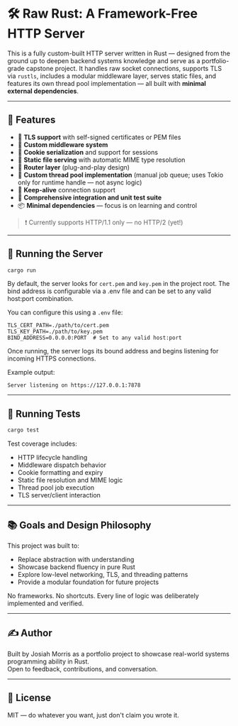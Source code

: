 # 🛠️ Raw Rust: A Framework-Free HTTP Server

This is a fully custom-built HTTP server written in Rust — designed from the ground up to deepen backend systems knowledge and serve as a portfolio-grade capstone project. It handles raw socket connections, supports TLS via `rustls`, includes a modular middleware layer, serves static files, and features its own thread pool implementation — all built with **minimal external dependencies**.

---

## 🚀 Features

- 🔐 **TLS support** with self-signed certificates or PEM files
- 🧱 **Custom middleware system**
- 🍪 **Cookie serialization** and support for sessions
- 📂 **Static file serving** with automatic MIME type resolution
- 🔄 **Router layer** (plug-and-play design)
- 🧵 **Custom thread pool implementation** (manual job queue; uses Tokio only for runtime handle — not async logic)
- 🔁 **Keep-alive** connection support
- 🧪 **Comprehensive integration and unit test suite**
- 📦 **Minimal dependencies** — focus is on learning and control

> ❗ Currently supports HTTP/1.1 only — no HTTP/2 (yet!)

---

## 🔧 Running the Server

```bash
cargo run
```

By default, the server looks for `cert.pem` and `key.pem` in the project root. The bind address is configurable via a .env file and can be set to any valid host:port combination.

You can configure this using a `.env` file:

```
TLS_CERT_PATH=./path/to/cert.pem
TLS_KEY_PATH=./path/to/key.pem
BIND_ADDRESS=0.0.0.0:PORT  # Set to any valid host:port
```

Once running, the server logs its bound address and begins listening for incoming HTTPS connections.

Example output:
```
Server listening on https://127.0.0.1:7878
```

---

## 🧪 Running Tests

```bash
cargo test
```

Test coverage includes:
- HTTP lifecycle handling
- Middleware dispatch behavior
- Cookie formatting and expiry
- Static file resolution and MIME logic
- Thread pool job execution
- TLS server/client interaction

---

## 📚 Goals and Design Philosophy

This project was built to:

- Replace abstraction with understanding
- Showcase backend fluency in pure Rust
- Explore low-level networking, TLS, and threading patterns
- Provide a modular foundation for future projects

No frameworks. No shortcuts. Every line of logic was deliberately implemented and verified.

---

## ✍️ Author

Built by Josiah Morris as a portfolio project to showcase real-world systems programming ability in Rust.  
Open to feedback, contributions, and conversation.

---

## 📄 License

MIT — do whatever you want, just don't claim you wrote it.
